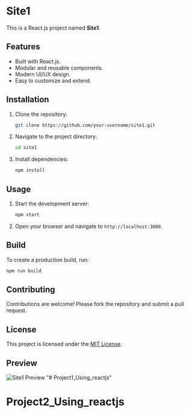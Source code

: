 # Site1

This is a React.js project named **Site1**.

## Features

- Built with React.js.
- Modular and reusable components.
- Modern UI/UX design.
- Easy to customize and extend.

## Installation

1. Clone the repository:
    ```bash
    git clone https://github.com/your-username/site1.git
    ```
2. Navigate to the project directory:
    ```bash
    cd site1
    ```
3. Install dependencies:
    ```bash
    npm install
    ```

## Usage

1. Start the development server:
    ```bash
    npm start
    ```
2. Open your browser and navigate to `http://localhost:3000`.

## Build

To create a production build, run:
```bash
npm run build
```

## Contributing

Contributions are welcome! Please fork the repository and submit a pull request.

## License

This project is licensed under the [MIT License](LICENSE).

## Preview

![Site1 Preview](./public/screencapture-localhost-5173-2025-05-11-21_40_44.png)
"# Project1_Using_reactjs" 
# Project2_Using_reactjs
